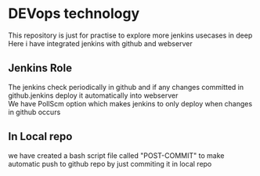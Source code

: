 <h1>DEVops technology</h1>
This repository is just for practise to explore more jenkins usecases in deep<br>
Here i have integrated jenkins with github and webserver<br>

<h2>Jenkins Role</h2>
The jenkins check periodically in github and if any changes committed in github.jenkins deploy it automatically into webserver<br>
We have PollScm option which makes jenkins to only deploy when changes in github occurs

<h2>In Local repo</h2>
we have created a bash script file called "POST-COMMIT" to make automatic push to github repo by just  commiting it in local repo  
